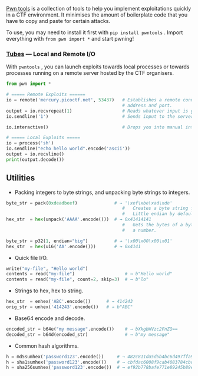 [Pwn tools](https://docs.pwntools.com/en/stable/) is a collection of tools to help you implement exploitations quickly in a CTF environment. It minimises the amount of boilerplate code that you have to copy and paste for certain attacks.

To use, you may need to install it first with `pip install pwntools` . Import everything with `from pwn import *` and start pwning!

### [Tubes](https://github.com/Gallopsled/pwntools-tutorial/blob/master/tubes.md) — Local and Remote I/O

With `pwntools` , you can launch exploits towards local processes or towards processes running on a remote server hosted by the CTF organisers.

```python
from pwn import *

# ===== Remote Exploits ======
io = remote('mercury.picoctf.net', 53437)   # Establishes a remote connection to the given
                                            # address and port.
output = io.recvrepeat(1)                   # Reads whatever input is given to us within 1 second.
io.sendline('1')                            # Sends input to the server.

io.interactive()                            # Drops you into manual interactive mode.

# ===== Local Exploits =====
io = process('sh')
io.sendline("echo hello world".encode('ascii'))
output = io.recvline()
print(output.decode())
```

## Utilities

* Packing integers to byte strings, and unpacking byte strings to integers.

```python
byte_str = pack(0xdeadbeef)              # → '\xef\xbe\xad\xde'
                                            #   Creates a byte string from the given number.
                                            #   Little endian by default.
hex_str  = hex(unpack('AAAA'.encode()))  # → 0x41414141
                                            #   Gets the bytes of a byte string and returns
                                            #   a number.

byte_str = p32(1, endian="big")          # → '\x00\x00\x00\x01'
hex_str  = hex(u16('AA'.encode()))       # → 0x4141
```

* Quick file I/O.

```python
write("my-file", "Hello world")
contents = read("my-file")                   # → b"Hello world"
contents = read("my-file", count=2, skip=3)  # → b"lo"
```

* Strings to hex, hex to string.

```python
hex_str  = enhex('ABC'.encode())      # → 414243
orig_str = unhex('414243'.encode())   # → b"ABC"
```

* Base64 encode and decode.

```python
encoded_str = b64e("my message".encode())    # → bXkgbWVzc2FnZQ==
decoded_str = b64d(encoded_str)              # → b"my message"
```

* Common hash algorithms.

```python
h = md5sumhex('password123'.encode())     # → 482c811da5d5b4bc6d497ffa98491e38
h = sha1sumhex('password123'.encode())    # → cbfdac6008f9cab4083784cbd1874f76618d2a97
h = sha256sumhex('password123'.encode())  # → ef92b778bafe771e89245b89ecbc08a44a4e166c06659911881f383d4473e94f
```
